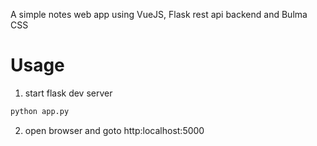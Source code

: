 A simple notes web app using VueJS, Flask rest api backend and Bulma CSS

# Usage
1) start flask dev server
```sh
python app.py
```

2) open browser and goto http:localhost:5000

